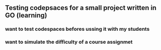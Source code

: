 ## Testing codepsaces for a small project written in GO (learning)

### want to test codespaces befores ussing it with my students

### want to simulate the difficulty of a course assignmet